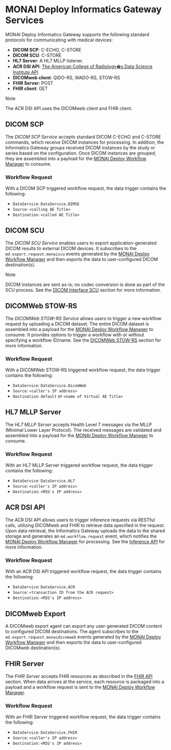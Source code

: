 <!--
  ~ Copyright 2021-2023 MONAI Consortium
  ~
  ~ Licensed under the Apache License, Version 2.0 (the "License");
  ~ you may not use this file except in compliance with the License.
  ~ You may obtain a copy of the License at
  ~
  ~ http://www.apache.org/licenses/LICENSE-2.0
  ~
  ~ Unless required by applicable law or agreed to in writing, software
  ~ distributed under the License is distributed on an "AS IS" BASIS,
  ~ WITHOUT WARRANTIES OR CONDITIONS OF ANY KIND, either express or implied.
  ~ See the License for the specific language governing permissions and
  ~ limitations under the License.
-->


# MONAI Deploy Informatics Gateway Services

MONAI Deploy Informatics Gateway supports the following standard protocols for communicating with medical devices:

* **DICOM SCP**: C-ECHO, C-STORE
* **DICOM SCU**: C-STORE
* **HL7 Server**: A HL7 MLLP listener.
* **ACR DSI API**: [The American College of Radiology�s Data Science Institute API](https://www.acrdsi.org/-/media/DSI/Files/ACR-DSI-Model-API.pdf)
* **DICOMweb client**: QIDO-RS, WADO-RS, STOW-RS
* **FHIR Server**: POST
* **FHIR client**: GET

> [!Note]
> The ACR DSI API uses the DICOMweb client and FHIR client.

## DICOM SCP

The *DICOM SCP Service* accepts standard DICOM C-ECHO and C-STORE commands, which receive DICOM instances for processing. In addition, the Informatics Gateway groups received DICOM instances by the study or series based on the configuration. Once DICOM instances are grouped, they are assembled into a payload for the [MONAI Deploy Workflow Manager](https://github.com/Project-MONAI/monai-deploy-workflow-manager) to consume.

### Workflow Request

With a DICOM SCP triggered workflow request, the data trigger contains the following:

- `DataService`: `DataService.DIMSE`
- `Source`: `<calling AE Title>`
- `Destination`: `<called AE Title>`

## DICOM SCU

The *DICOM SCU Service* enables users to export application-generated DICOM results to external DICOM devices. It subscribes to the `md.export.request.monaiscu` events generated by the [MONAI Deploy Workflow Manager](https://github.com/Project-MONAI/monai-deploy-workflow-manager) and then exports the data to user-configured DICOM destination(s).

> [!Note]
> DICOM instances are sent as-is; no codec conversion is done as part of the SCU process. 
> See the [DICOM Interface SCU](../compliance/dicom.md#dimse-services-scu) section for more information.

## DICOMWeb STOW-RS

The *DICOMWeb STOW-RS Service* allows users to trigger a new workflow request by uploading a DICOM dataset. The entire DICOM dataset is assembled into a payload for the [MONAI Deploy Workflow Manager](https://github.com/Project-MONAI/monai-deploy-workflow-manager) to consume.
It provides options to trigger a workflow with or without specifying a workflow ID/name. See the
[DICOMWeb STOW-RS](../api/rest/dicomweb-stow.md) section for more information.

### Workflow Request

With a DICOMWeb STOW-RS triggered workflow request, the data trigger contains the following:

- `DataService`: `DataService.DicomWeb`
- `Source`: `<caller's IP address>`
- `Destination`: `default` or `<name of Virtual AE Title>`

## HL7 MLLP Server

The *HL7 MLLP Server* accepts Health Level 7 messages via the MLLP (Minimal Lower Layer Protocol). The received messages are validated and assembled into a payload for the [MONAI Deploy Workflow Manager](https://github.com/Project-MONAI/monai-deploy-workflow-manager) to consume.

### Workflow Request

With an HL7 MLLP Server triggered workflow request, the data trigger contains the following:

- `DataService`: `DataService.HL7`
- `Source`: `<caller's IP address>`
- `Destination`: `<MIG's IP address>`

## ACR DSI API

The ACR DSI API allows users to trigger inference requests via RESTful calls, utilizing DICOMweb and FHIR to
retrieve data specified in the request. Upon data retrieval, the Informatics Gateway uploads the data to the
shared storage and generates an `md.workflow.request` event, which notifies the
[MONAI Deploy Workflow Manager](https://github.com/Project-MONAI/monai-deploy-workflow-manager) for processing.
See the [Inference API](../api/rest/inference.md) for more information.

### Workflow Request

With an ACR DSI API triggered workflow request, the data trigger contains the following:

- `DataService`: `DataService.ACR`
- `Source`: `<transaction ID from the ACR request>`
- `Destination`: `<MIG's IP address>`

## DICOMweb Export

A DICOMweb export agent can export any user-generated DICOM content to configured DICOM destinations. The agent
subscribes to the `md.export.request.monaidicomweb` events generated by the [MONAI Deploy Workflow Manager](https://github.com/Project-MONAI/monai-deploy-workflow-manager)
and then exports the data to user-configured DICOMweb destination(s).

## FHIR Server

The *FHIR Server* accepts FHIR resources as described in the [FHIR API](../api/rest/fhir.md) section. When data arrives at the service, each resource is packaged into a payload and a workflow request is
sent to the [MONAI Deploy Workflow Manager](https://github.com/Project-MONAI/monai-deploy-workflow-manager).


### Workflow Request

With an FHIR Server triggered workflow request, the data trigger contains the following:

- `DataService`: `DataService.FHIR`
- `Source`: `<caller's IP address>`
- `Destination`: `<MIG's IP address>`
